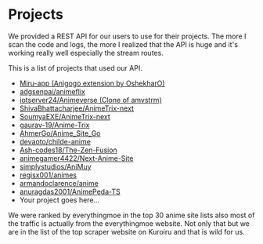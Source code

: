 # Projects

We provided a REST API for our users to use for their projects. The more I scan the code and logs, the more I realized that the API is huge and it's working really well especially the stream routes.

This is a list of projects that used our API.

- [Miru-app (Anigogo extension by OshekharO)](https://github.com/miru-project/repo/blob/main/repo/ani.gogo.js)
- [adgsenpai/animeflix](https://animeflix.co.za)
- [iotserver24/Animeverse (Clone of amvstrm)](https://github.com/iotserver24/animeverse)
- [ShivaBhattacharjee/AnimeTrix-next](https://github.com/ShivaBhattacharjee/AnimeTrix-next)
- [SoumyaEXE/AnimeTrix-next](https://github.com/SoumyaEXE/AnimeTrix-next)
- [gaurav-19/Anime-Trix](https://github.com/gaurav-19/Anime-Trix)
- [AhmerGo/Anime_Site_Go](https://github.com/AhmerGo/Anime_Site_Go)
- [devaoto/childe-anime](https://github.com/devaoto/childe-anime)
- [Ash-codes18/The-Zen-Fusion](https://github.com/Ash-codes18/The-Zen-Fusion)
- [animegamer4422/Next-Anime-Site](https://github.com/animegamer4422/Next-Anime-Site)
- [simplystudios/AniMuy](https://github.com/simplystudios/AniMuyi)
- [regisx001/animes](https://github.com/regisx001/animes)
- [armandoclarence/anime](https://github.com/armandoclarence/anime)
- [anuragdas2001/AnimePeda-TS](https://github.com/anuragdas2001/AnimePeda-TS)
- Your project goes here...

We were ranked by everythingmoe in the top 30 anime site lists also most of the traffic is actually from the everythingmoe website. Not only that but we are in the list of the top scraper website on Kuroiru and that is wild for us.
